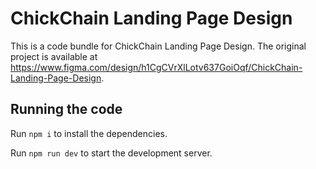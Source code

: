 
  # ChickChain Landing Page Design

  This is a code bundle for ChickChain Landing Page Design. The original project is available at https://www.figma.com/design/h1CgCVrXlLotv637GoiOqf/ChickChain-Landing-Page-Design.

  ## Running the code

  Run `npm i` to install the dependencies.

  Run `npm run dev` to start the development server.
  